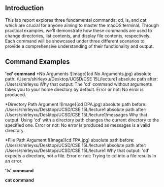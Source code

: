 ## Introduction
This lab report explores three fundamental commands: cd, ls, and cat, which are crucial for anyone aiming to master the macOS terminal. Through practical examples, we'll demonstrate how these commands are used to change directories, list contents, and display file contents, respectively. Each command will be showcased under three different scenarios to provide a comprehensive understanding of their functionality and output. 

## Command Examples
**'cd' command**
*No Arguments
![Image](cd No Arguments.jpg)
absolute path: /Users/shirleyxu/Desktop/UCSD/CSE 15L/lecture1
absolute path after: /Users/shirleyxu
Why that output: The 'cd' command without arguments takes you to your home directory by default. 
Error or not: No error is produced.

*Directory Path Argument
![Image](cd DPA.jpg)
absolute path before: /Users/shirleyxu/Desktop/UCSD/CSE 15L/lecture1
absolute path after: /Users/shirleyxu/Desktop/UCSD/CSE 15L/lecture1/messages
Why that output: Using 'cd' with a directory path changes the current directory to the specified one. 
Error or not: No error is produced as messages is a valid directory.

*File Path Argument
![Image](cd FPA.jpg)
absolute path before: /Users/shirleyxu/Desktop/UCSD/CSE 15L/lecture1
absolute path after: /Users/shirleyxu/Desktop/UCSD/CSE 15L/lecture1
Why that output:  'cd' expects a directory, not a file. 
Error or not: Trying to cd into a file results in an error.


**'ls' command**



**cat command**
